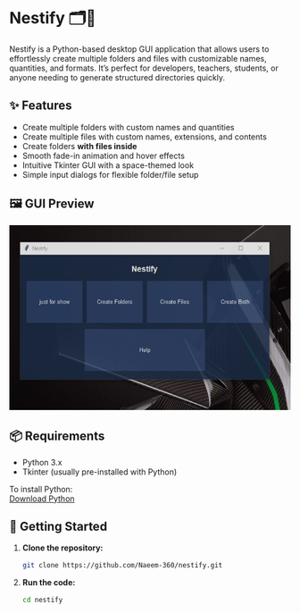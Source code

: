 # Nestify 🗂️📄

Nestify is a Python-based desktop GUI application that allows users to effortlessly create multiple folders and files with customizable names, quantities, and formats. It’s perfect for developers, teachers, students, or anyone needing to generate structured directories quickly.

## ✨ Features

- Create multiple folders with custom names and quantities
- Create multiple files with custom names, extensions, and contents
- Create folders **with files inside**
- Smooth fade-in animation and hover effects
- Intuitive Tkinter GUI with a space-themed look
- Simple input dialogs for flexible folder/file setup

## 🖼️ GUI Preview
![Nestify Screenshot](screenshot.png)

## 📦 Requirements

- Python 3.x
- Tkinter (usually pre-installed with Python)

To install Python:  
[Download Python](https://www.python.org/downloads/)

## 🚀 Getting Started

1. **Clone the repository:**
   ```bash
   git clone https://github.com/Naeem-360/nestify.git
2. **Run the code:**
   ```bash
   cd nestify
